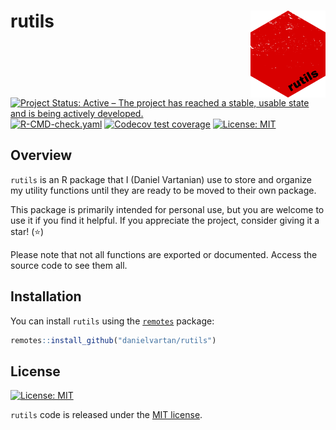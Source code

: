 # rutils <a href = "https://danielvartan.github.io/brandr/"><img src = "man/figures/logo.png" align="right" width="120" /></a>

<!-- quarto render -->

<!-- badges: start -->
[![Project Status: Active – The project has reached a stable, usable
state and is being actively
developed.](https://img.shields.io/badge/Repo%20Status-Active-10D810.svg)](https://www.repostatus.org/#active)
[![R-CMD-check.yaml](https://github.com/danielvartan/rutils/actions/workflows/check-standard.yaml/badge.svg)](https://github.com/danielvartan/rutils/actions/workflows/check-standard.yaml)
[![Codecov test
coverage](https://codecov.io/gh/danielvartan/rutils/branch/main/graph/badge.svg)](https://app.codecov.io/gh/danielvartan/rutils?branch=main)
[![License:
MIT](https://img.shields.io/badge/License-MIT-10D810.svg)](https://choosealicense.com/licenses/mit/)
<!-- badges: end -->

## Overview

`rutils` is an R package that I (Daniel Vartanian) use to store and
organize my utility functions until they are ready to be moved to their
own package.

This package is primarily intended for personal use, but you are welcome
to use it if you find it helpful. If you appreciate the project,
consider giving it a star! (⭐)

Please note that not all functions are exported or documented. Access
the source code to see them all.

## Installation

You can install `rutils` using the
[`remotes`](https://github.com/r-lib/remotes) package:

``` r
remotes::install_github("danielvartan/rutils")
```

## License

[![License:
MIT](https://img.shields.io/badge/License-MIT-10D810.svg)](https://choosealicense.com/licenses/mit/)

`rutils` code is released under the [MIT
license](https://opensource.org/license/mit/).
